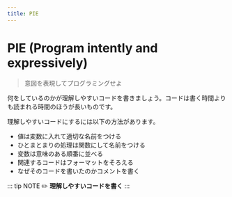 ```yaml
---
title: PIE
---
```


# PIE (Program intently and expressively)
> 意図を表現してプログラミングせよ

何をしているのかが理解しやすいコードを書きましょう。コードは書く時間よりも読まれる時間のほうが長いものです。

理解しやすいコードにするには以下の方法があります。

- 値は変数に入れて適切な名前をつける
- ひとまとまりの処理は関数にして名前をつける
- 変数は意味のある順番に並べる
- 関連するコードはフォーマットをそろえる
- なぜそのコードを書いたのかコメントを書く

::: tip NOTE
:pencil2: **理解しやすいコードを書く**
:::
